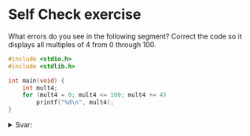# Self Check exercise 

What errors do you see in the following segment? Correct the code so it displays all multiples of 4 from 0 through 100.

```c
#include <stdio.h>
#include <stdlib.h>

int main(void) {
    int mult4;
    for (mult4 = 0; mult4 <= 100; mult4 += 4)
        printf("%d\n", mult4);
}
```

<details>
  <summary>Svar:</summary>
  Manglende parantes i for-loopen, et overflødigt semikolon, og slutudtrykket skulle inkludere 100 som sandt.
</details>
